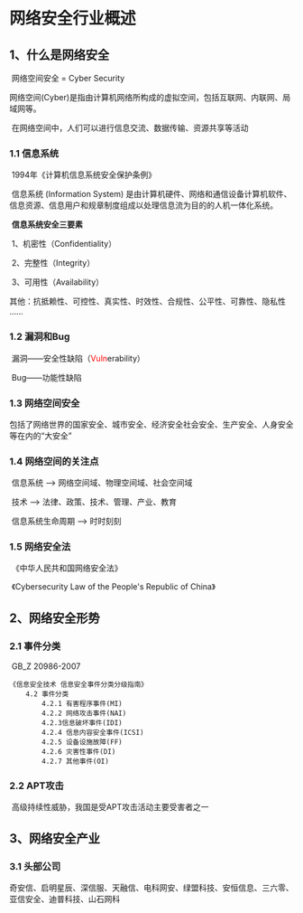 # 网络安全行业概述

## 1、什么是网络安全

​		网络空间安全 = Cyber Security

​		网络空间(Cyber)是指由计算机网络所构成的虚拟空间，包括互联网、内联网、局域网等。

​		在网络空间中，人们可以进行信息交流、数据传输、资源共享等活动

### 1.1 信息系统

​		1994年《计算机信息系统安全保护条例》

​		信息系统 (Information System) 是由计算机硬件、网络和通信设备计算机软件、信息资源、信息用户和规章制度组成以处理信息流为目的的人机一体化系统。

​	**信息系统安全三要素**

​				1、机密性（Confidentiality）

​				2、完整性（Integrity）

​				3、可用性（Availability）

​	其他：抗抵赖性、可控性、真实性、时效性、合规性、公平性、可靠性、隐私性 ......

### 1.2 漏洞和Bug

​		漏洞——安全性缺陷（<font color="red">Vuln</font>erability）

​		Bug——功能性缺陷

### 1.3 网络空间安全

​		包括了网络世界的国家安全、城市安全、经济安全社会安全、生产安全、人身安全等在内的“大安全”

### 1.4 网络空间的关注点

​		信息系统 --> 网络空间域、物理空间域、社会空间域

​		技术 --> 法律、政策、技术、管理、产业、教育

​		信息系统生命周期 --> 时时刻刻

### 1.5 网络安全法

​		《中华人民共和国网络安全法》

​		《Cybersecurity Law of the People's Republic of China》

## 2、网络安全形势

### 2.1 事件分类

​		GB_Z 20986-2007

```
《信息安全技术 信息安全事件分类分级指南》
	4.2 事件分类
		4.2.1 有害程序事件(MI)
		4.2.2 网络攻击事件(NAI)
		4.2.3信息破坏事件(IDI)
		4.2.4 信息内容安全事件(ICSI)
		4.2.5 设备设施故障(FF)
		4.2.6 灾害性事件(DI)
		4.2.7 其他事件(OI)
```

### 2.2 APT攻击

​		高级持续性威胁，我国是受APT攻击活动主要受害者之一

## 3、网络安全产业

### 3.1 头部公司

​		奇安信、启明星辰、深信服、天融信、电科网安、绿盟科技、安恒信息、三六零、亚信安全、迪普科技、山石网科



